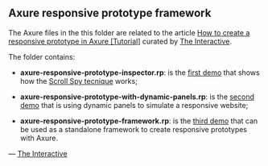 ## Axure responsive prototype framework

The Axure files in the this folder are related to the article [How to create a responsive prototype in Axure [Tutorial]](http://www.theinteractive.it/2013/02/how-to-create-a-responsive-prototype-in-axure-tutorial/) curated by [The Interactive](http://www.theinteractive.it).

The folder contains:

* **axure-responsive-prototype-inspector.rp**: is the [first demo](http://www.theinteractive.it/playground/axure-responsive-prototype-inspector/Inspector.html) that shows how the [Scroll Spy tecnique](http://forum.axure.com/tips-tricks-examples/5328-create-flickering-flashing-widget-detect-scrolling-browser-width-scrollspy-crazy-flicker.html) works;

* **axure-responsive-prototype-with-dynamic-panels.rp**: is the [second demo](http://www.theinteractive.it/playground/axure-responsive-prototype-with-dynamic-panels/Responsive_test__dynamic_panel_.html) that is using dynamic panels to simulate a responsive website;

* **axure-responsive-prototype-framework.rp**: is the [third demo](http://www.theinteractive.it/playground/axure-responsive-prototype-framework/Responsive_test__iframe_.html) that can be used as a standalone framework to create responsive prototypes with Axure.

— [The Interactive](http://www.theinteractive.it)